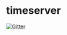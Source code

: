 # timeserver

[![Gitter](https://badges.gitter.im/Join%20Chat.svg)](https://gitter.im/rocknrolla777/timeserver?utm_source=badge&utm_medium=badge&utm_campaign=pr-badge&utm_content=badge)